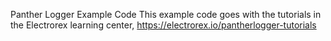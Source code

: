 Panther Logger Example Code
This example code goes with the tutorials in the Electrorex learning center, https://electrorex.io/pantherlogger-tutorials

